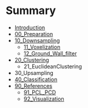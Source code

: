 # Summary

* [Introduction](README.md)
* [00\_Preparation](00preparation.md)
* [10\_Downsampling](10downsampling.md)
  * [11\_Voxelization](10downsampling/11voxelization.md)
  * [12\_Ground\_Wall\_filter](10downsampling/12ground-wallfilter.md)
* [20\_Clustering](20clustering.md)
  * 21\_EuclideanClustering
* 30\_Upsampling
* [40\_Classification](40classification.md)
* [90\_References](90references.md)
  * [91\_PCL\_PCD](91pcl.md)
  * [92\_Visualization](92visualization.md)

